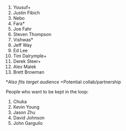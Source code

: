 1. Yousuf+
2. Justin Fibich
3. Nebo
4. Fara*
5. Joe Fahr
6. Steven Thompson
7. Vishwas*
8. Jeff Way
9. Ed Lee
10. Tim Dalrymple+
11. Derek Steer+
12. Alex Malek
13. Brett Browman

**Also fits target audience*
+Potential collab/partnership

People who want to be kept in the loop:
1. Chuka
2. Kevin Young
3. Jason Zhu
4. David Johnson
5. John Garguilo